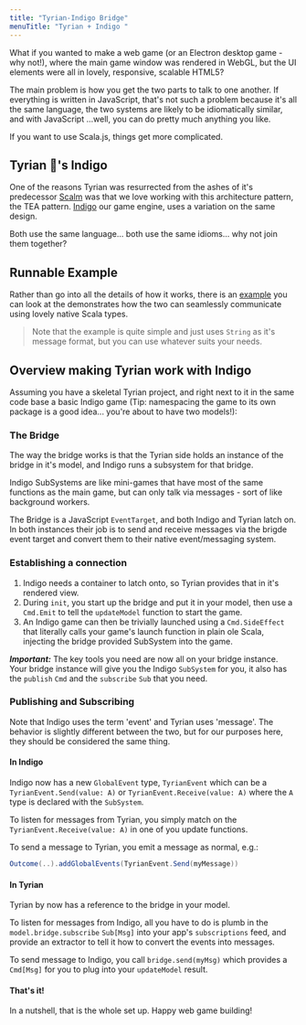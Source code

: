 ```yaml
---
title: "Tyrian-Indigo Bridge"
menuTitle: "Tyrian + Indigo "
---
```


What if you wanted to make a web game (or an Electron desktop game - why not!), where the main game window was rendered in WebGL, but the UI elements were all in lovely, responsive, scalable HTML5?

The main problem is how you get the two parts to talk to one another. If everything is written in JavaScript, that's not such a problem because it's all the same language, the two systems are likely to be idiomatically similar, and with JavaScript ...well, you can do pretty much anything you like.

If you want to use Scala.js, things get more complicated.

## Tyrian 💜's Indigo

One of the reasons Tyrian was resurrected from the ashes of it's predecessor [Scalm](https://github.com/julienrf/scalm) was that we love working with this architecture pattern, the TEA pattern. [Indigo](https://indigoengine.io/) our game engine, uses a variation on the same design.

Both use the same language... both use the same idioms... why not join them together?

## Runnable Example

Rather than go into all the details of how it works, there is an [example](https://github.com/PurpleKingdomGames/tyrian/tree/main/examples) you can look at the demonstrates how the two can seamlessly communicate using lovely native Scala types.

> Note that the example is quite simple and just uses `String` as it's message format, but you can use whatever suits your needs.

## Overview making Tyrian work with Indigo

Assuming you have a skeletal Tyrian project, and right next to it in the same code base a basic Indigo game (Tip: namespacing the game to its own package is a good idea... you're about to have two models!):

### The Bridge

The way the bridge works is that the Tyrian side holds an instance of the bridge in it's model, and Indigo runs a subsystem for that bridge.

Indigo SubSystems are like mini-games that have most of the same functions as the main game, but can only talk via messages - sort of like background workers.

The Bridge is a JavaScript `EventTarget`, and both Indigo and Tyrian latch on. In both instances their job is to send and receive messages via the brigde event target and convert them to their native event/messaging system.

### Establishing a connection

1. Indigo needs a container to latch onto, so Tyrian provides that in it's rendered view.
1. During `init`, you start up the bridge and put it in your model, then use a `Cmd.Emit` to tell the `updateModel` function to start the game.
1. An Indigo game can then be trivially launched using a `Cmd.SideEffect` that literally calls your game's launch function in plain ole Scala, injecting the bridge provided SubSystem into the game.

***Important:*** The key tools you need are now all on your bridge instance. Your bridge instance will give you the Indigo `SubSystem` for you, it also has the `publish` `Cmd` and the `subscribe` `Sub` that you need.

### Publishing and Subscribing 

Note that Indigo uses the term 'event' and Tyrian uses 'message'. The behavior is slightly different between the two, but for our purposes here, they should be considered the same thing.

#### In Indigo

Indigo now has a new `GlobalEvent` type, `TyrianEvent` which can be a `TyrianEvent.Send(value: A)` or `TyrianEvent.Receive(value: A)` where the `A` type is declared with the `SubSystem`.

To listen for messages from Tyrian, you simply match on the `TyrianEvent.Receive(value: A)` in one of you update functions.

To send a message to Tyrian, you emit a message as normal, e.g.:

```scala
Outcome(..).addGlobalEvents(TyrianEvent.Send(myMessage))
```

#### In Tyrian

Tyrian by now has a reference to the bridge in your model.

To listen for messages from Indigo, all you have to do is plumb in the `model.bridge.subscribe` `Sub[Msg]` into your app's `subscriptions` feed, and provide an extractor to tell it how to convert the events into messages.

To send message to Indigo, you call `bridge.send(myMsg)` which provides a `Cmd[Msg]` for you to plug into your `updateModel` result.

#### That's it!

In a nutshell, that is the whole set up. Happy web game building!
